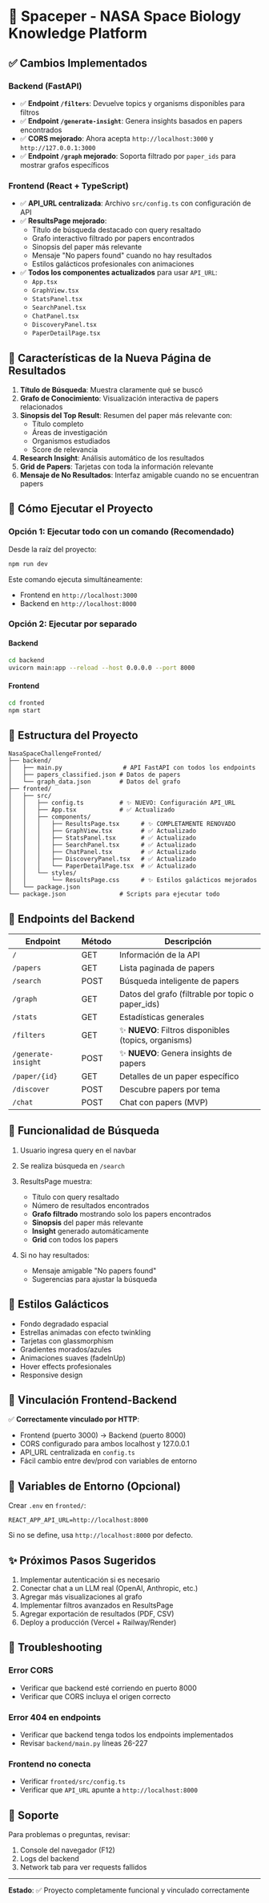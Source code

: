 # 🚀 Spaceper - NASA Space Biology Knowledge Platform

## ✅ Cambios Implementados

### Backend (FastAPI)
- ✅ **Endpoint `/filters`**: Devuelve topics y organisms disponibles para filtros
- ✅ **Endpoint `/generate-insight`**: Genera insights basados en papers encontrados
- ✅ **CORS mejorado**: Ahora acepta `http://localhost:3000` y `http://127.0.0.1:3000`
- ✅ **Endpoint `/graph` mejorado**: Soporta filtrado por `paper_ids` para mostrar grafos específicos

### Frontend (React + TypeScript)
- ✅ **API_URL centralizada**: Archivo `src/config.ts` con configuración de API
- ✅ **ResultsPage mejorado**:
  - Título de búsqueda destacado con query resaltado
  - Grafo interactivo filtrado por papers encontrados
  - Sinopsis del paper más relevante
  - Mensaje "No papers found" cuando no hay resultados
  - Estilos galácticos profesionales con animaciones
- ✅ **Todos los componentes actualizados** para usar `API_URL`:
  - `App.tsx`
  - `GraphView.tsx`
  - `StatsPanel.tsx`
  - `SearchPanel.tsx`
  - `ChatPanel.tsx`
  - `DiscoveryPanel.tsx`
  - `PaperDetailPage.tsx`

## 🎨 Características de la Nueva Página de Resultados

1. **Título de Búsqueda**: Muestra claramente qué se buscó
2. **Grafo de Conocimiento**: Visualización interactiva de papers relacionados
3. **Sinopsis del Top Result**: Resumen del paper más relevante con:
   - Título completo
   - Áreas de investigación
   - Organismos estudiados
   - Score de relevancia
4. **Research Insight**: Análisis automático de los resultados
5. **Grid de Papers**: Tarjetas con toda la información relevante
6. **Mensaje de No Resultados**: Interfaz amigable cuando no se encuentran papers

## 🚀 Cómo Ejecutar el Proyecto

### Opción 1: Ejecutar todo con un comando (Recomendado)

Desde la raíz del proyecto:

```bash
npm run dev
```

Este comando ejecuta simultáneamente:
- Frontend en `http://localhost:3000`
- Backend en `http://localhost:8000`

### Opción 2: Ejecutar por separado

#### Backend
```bash
cd backend
uvicorn main:app --reload --host 0.0.0.0 --port 8000
```

#### Frontend
```bash
cd fronted
npm start
```

## 📁 Estructura del Proyecto

```
NasaSpaceChallengeFronted/
├── backend/
│   ├── main.py                 # API FastAPI con todos los endpoints
│   ├── papers_classified.json # Datos de papers
│   └── graph_data.json        # Datos del grafo
├── fronted/
│   ├── src/
│   │   ├── config.ts          # ✨ NUEVO: Configuración API_URL
│   │   ├── App.tsx            # ✅ Actualizado
│   │   ├── components/
│   │   │   ├── ResultsPage.tsx      # ✨ COMPLETAMENTE RENOVADO
│   │   │   ├── GraphView.tsx        # ✅ Actualizado
│   │   │   ├── StatsPanel.tsx       # ✅ Actualizado
│   │   │   ├── SearchPanel.tsx      # ✅ Actualizado
│   │   │   ├── ChatPanel.tsx        # ✅ Actualizado
│   │   │   ├── DiscoveryPanel.tsx   # ✅ Actualizado
│   │   │   └── PaperDetailPage.tsx  # ✅ Actualizado
│   │   └── styles/
│   │       └── ResultsPage.css      # ✨ Estilos galácticos mejorados
│   └── package.json
└── package.json               # Scripts para ejecutar todo

```

## 🔧 Endpoints del Backend

| Endpoint | Método | Descripción |
|----------|--------|-------------|
| `/` | GET | Información de la API |
| `/papers` | GET | Lista paginada de papers |
| `/search` | POST | Búsqueda inteligente de papers |
| `/graph` | GET | Datos del grafo (filtrable por topic o paper_ids) |
| `/stats` | GET | Estadísticas generales |
| `/filters` | GET | ✨ **NUEVO**: Filtros disponibles (topics, organisms) |
| `/generate-insight` | POST | ✨ **NUEVO**: Genera insights de papers |
| `/paper/{id}` | GET | Detalles de un paper específico |
| `/discover` | POST | Descubre papers por tema |
| `/chat` | POST | Chat con papers (MVP) |

## 🎯 Funcionalidad de Búsqueda

1. Usuario ingresa query en el navbar
2. Se realiza búsqueda en `/search`
3. ResultsPage muestra:
   - Título con query resaltado
   - Número de resultados encontrados
   - **Grafo filtrado** mostrando solo los papers encontrados
   - **Sinopsis** del paper más relevante
   - **Insight** generado automáticamente
   - **Grid** con todos los papers

4. Si no hay resultados:
   - Mensaje amigable "No papers found"
   - Sugerencias para ajustar la búsqueda

## 🌌 Estilos Galácticos

- Fondo degradado espacial
- Estrellas animadas con efecto twinkling
- Tarjetas con glassmorphism
- Gradientes morados/azules
- Animaciones suaves (fadeInUp)
- Hover effects profesionales
- Responsive design

## 🔗 Vinculación Frontend-Backend

✅ **Correctamente vinculado por HTTP**:
- Frontend (puerto 3000) → Backend (puerto 8000)
- CORS configurado para ambos localhost y 127.0.0.1
- API_URL centralizada en `config.ts`
- Fácil cambio entre dev/prod con variables de entorno

## 📝 Variables de Entorno (Opcional)

Crear `.env` en `fronted/`:

```env
REACT_APP_API_URL=http://localhost:8000
```

Si no se define, usa `http://localhost:8000` por defecto.

## ✨ Próximos Pasos Sugeridos

1. Implementar autenticación si es necesario
2. Conectar chat a un LLM real (OpenAI, Anthropic, etc.)
3. Agregar más visualizaciones al grafo
4. Implementar filtros avanzados en ResultsPage
5. Agregar exportación de resultados (PDF, CSV)
6. Deploy a producción (Vercel + Railway/Render)

## 🐛 Troubleshooting

### Error CORS
- Verificar que backend esté corriendo en puerto 8000
- Verificar que CORS incluya el origen correcto

### Error 404 en endpoints
- Verificar que backend tenga todos los endpoints implementados
- Revisar `backend/main.py` líneas 26-227

### Frontend no conecta
- Verificar `fronted/src/config.ts`
- Verificar que `API_URL` apunte a `http://localhost:8000`

## 📧 Soporte

Para problemas o preguntas, revisar:
1. Console del navegador (F12)
2. Logs del backend
3. Network tab para ver requests fallidos

---

**Estado**: ✅ Proyecto completamente funcional y vinculado correctamente
